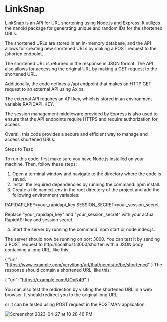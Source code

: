 # LinkSnap

LinkSnap is an API for URL shortening using Node.js and Express. It utilizes the nanoid package for generating unique and random IDs for the shortened URLs. 

The shortened URLs are stored in an in-memory database, and the API allows for creating new shortened URLs by making a POST request to the /shorten endpoint. 

The shortened URL is returned in the response in JSON format. The API also allows for accessing the original URL by making a GET request to the shortened URL.

Additionally, the code defines a /api endpoint that makes an HTTP GET request to an external API using Axios. 

The external API requires an API key, which is stored in an environment variable RAPIDAPI_KEY.

The session management middleware provided by Express is also used to ensure that the API endpoints require HTTPS and require authorization for access. 

Overall, this code provides a secure and efficient way to manage and access shortened URLs.

Steps to Test:

To run this code, first make sure you have Node.js installed on your machine. Then, follow these steps:

1) Open a terminal window and navigate to the directory where the code is saved.
2) Install the required dependencies by running the command: npm install.
3) Create a file named .env in the root directory of the project and add the following environment variables:

RAPIDAPI_KEY=your_rapidapi_key
SESSION_SECRET=your_session_secret


Replace "your_rapidapi_key" and "your_session_secret" with your actual RapidAPI key and session secret.


4. Start the server by running the command: npm start or node index.js.

The server should now be running on port 3000. You can test it by sending a POST request to http://localhost:3000/shorten with a JSON body containing a long URL, like this:

{
  "url": "https://www.example.com/very/long/url/that/needs/to/be/shortened"
}
The response should contain a shortened URL, like this:

{
  "url": "https://example.com/UOvN49"
}

You can also test the redirection by visiting the shortened URL in a web browser. It should redirect you to the original long URL.

or it can be tested using POST request in the POSTMAN application:

![Screenshot 2023-04-27 at 10 28 46 PM](https://user-images.githubusercontent.com/84411852/235039900-13c7874d-6384-4a32-bd93-e1e1cb4fafb9.png)
